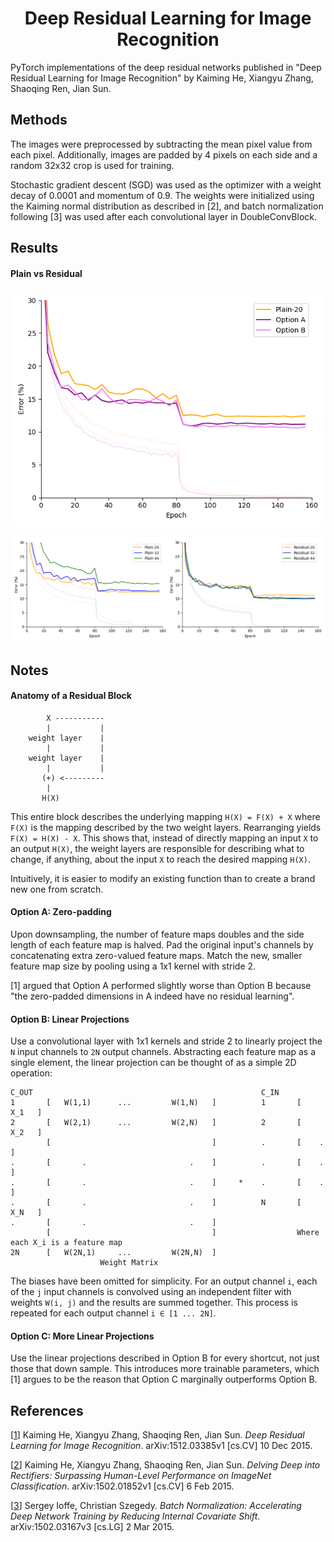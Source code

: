 <h1 align="center">Deep Residual Learning for Image Recognition</h1>
PyTorch implementations of the deep residual networks published in "Deep Residual Learning for Image Recognition" by Kaiming He, Xiangyu Zhang, Shaoqing Ren, Jian Sun.


## Methods
The images were preprocessed by subtracting the mean pixel value from each pixel. Additionally,
images are padded by 4 pixels on each side and a random 32x32 crop is used for training.

Stochastic gradient descent (SGD) was used as the optimizer with a weight decay of 0.0001 and
momentum of 0.9. The weights were initialized using the Kaiming normal distribution as described in
[2], and batch normalization following [3] was used after each convolutional layer in DoubleConvBlock.


## Results
#### Plain vs Residual
![](plain_vs_residual.png)


![](side_by_side.png)

## Notes
#### Anatomy of a Residual Block

            X -----------
            |           |
        weight layer    |
            |           |
        weight layer    |
            |           |
           (+) <---------
            |
           H(X)

This entire block describes the underlying mapping `H(X) = F(X) + X` where `F(X)` is the mapping
described by the two weight layers. Rearranging yields `F(X) = H(X) - X`. This shows that,
instead of directly mapping an input `X` to an output `H(X)`, the weight layers are responsible
for describing what to change, if anything, about the input `X` to reach the desired mapping `H(X)`.

Intuitively, it is easier to modify an existing function than to create a brand new one
from scratch.


#### Option A: Zero-padding

Upon downsampling, the number of feature maps doubles and the side length of each feature map is halved. Pad the original input's channels by 
concatenating extra zero-valued feature maps. Match the new, smaller feature map size by pooling using a 1x1 kernel with stride 2.

[1] argued that Option A performed slightly worse than Option B because "the zero-padded dimensions in A indeed have no residual learning". 

#### Option B: Linear Projections

Use a convolutional layer with 1x1 kernels and stride 2 to linearly project the `N` input channels to 
`2N` output channels. Abstracting each feature map as a single element, the linear projection can be thought
of as a simple 2D operation:

    C_OUT                                                   C_IN
    1       [   W(1,1)      ...         W(1,N)   ]          1       [   X_1   ]
    2       [   W(2,1)      ...         W(2,N)   ]          2       [   X_2   ]
            [                                    ]          .       [    .    ]
    .       [       .                       .    ]          .       [    .    ]
    .       [       .                       .    ]     *    .       [    .    ] 
    .       [       .                       .    ]          N       [   X_N   ]
    .       [       .                       .    ]          
            [                                    ]                  Where each X_i is a feature map
    2N      [   W(2N,1)     ...         W(2N,N)  ]
                        Weight Matrix

The biases have been omitted for simplicity. For an output channel `i`, each of the `j` input channels
is convolved using an independent filter with weights `W(i, j)` and the results are summed together.
This process is repeated for each output channel `i ∈ [1 ... 2N]`.

#### Option C: More Linear Projections
Use the linear projections described in Option B for every shortcut, not just those that down sample.
This introduces more trainable parameters, which [1] argues to be the reason that Option C marginally
outperforms Option B.



## References

[[1](https://arxiv.org/abs/1512.03385)] Kaiming He, Xiangyu Zhang, Shaoqing Ren, Jian Sun. _Deep Residual Learning for Image Recognition_. 
arXiv:1512.03385v1 [cs.CV] 10 Dec 2015.

[[2](https://arxiv.org/abs/1502.01852)] Kaiming He, Xiangyu Zhang, Shaoqing Ren, Jian Sun. _Delving Deep into Rectifiers: Surpassing Human-Level Performance on ImageNet Classification_.
arXiv:1502.01852v1 [cs.CV] 6 Feb 2015.

[[3](https://arxiv.org/abs/1502.03167)] Sergey Ioffe, Christian Szegedy. _Batch Normalization: Accelerating Deep Network Training by Reducing Internal Covariate Shift_.
arXiv:1502.03167v3 [cs.LG] 2 Mar 2015.
